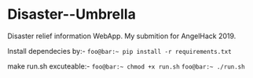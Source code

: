 # Disaster--Umbrella
Disaster relief information WebApp. My submition for AngelHack 2019.

Install dependecies by:-
`foo@bar:~ pip install -r requirements.txt`

make run.sh excuteable:-
`foo@bar:~ chmod +x run.sh`
`foo@bar:~ ./run.sh`
 
